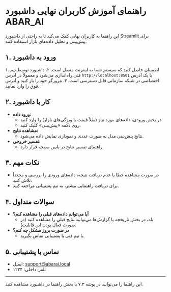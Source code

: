 # راهنمای آموزش کاربران نهایی داشبورد ABAR_AI

این راهنما به کاربران نهایی کمک می‌کند تا به راحتی از داشبورد Streamlit برای پیش‌بینی و تحلیل داده‌های بازار استفاده کنند.

## ۱. ورود به داشبورد

۱. اطمینان حاصل کنید که سیستم شما به اینترنت متصل است.
۲. داشبورد توسط تیم فنی راه‌اندازی می‌شود و معمولاً در آدرس `http://localhost:8501` یا یک آدرس اختصاصی در شبکه سازمانی قابل دسترسی است.
۳. مرورگر خود را باز کنید و آدرس فوق را وارد نمایید.

## ۲. کار با داشبورد

- **ورود داده:**
  - در بخش ورودی، داده‌های مورد نیاز (مثلاً قیمت یا ویژگی‌های بازار) را وارد کنید.
  - روی دکمه «پیش‌بینی» کلیک کنید.
- **مشاهده نتایج:**
  - نتایج پیش‌بینی مدل به صورت عددی و نموداری نمایش داده می‌شود.
- **تفسیر خروجی:**
  - راهنمای تفسیر نتایج در پایین صفحه قرار دارد.

## ۳. نکات مهم

- در صورت مشاهده خطا یا عدم دریافت نتیجه، داده‌های ورودی را بررسی و مجدداً تلاش کنید.
- برای دریافت راهنمایی بیشتر، به تیم پشتیبانی مراجعه کنید.

## ۴. سوالات متداول

- **آیا می‌توانم داده‌های قبلی را مشاهده کنم؟**
  - بله، در بخش تاریخچه یا گزارش‌ها می‌توانید نتایج قبلی را مشاهده کنید (در صورت فعال بودن این قابلیت).
- **در صورت بروز مشکل چه کنم؟**
  - با تیم فنی یا پشتیبانی تماس بگیرید.

## ۵. تماس با پشتیبانی

- ایمیل: support@abarai.local
- تلفن داخلی: ۱۲۳۴

---

این راهنما را می‌توانید در پوشه ۷.۳ یا بخش راهنما در داشبورد مشاهده کنید.
